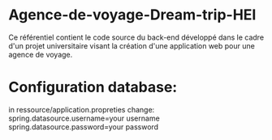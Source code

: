 # Agence-de-voyage-Dream-trip-HEI
Ce référentiel contient le code source du back-end développé dans le cadre d'un projet universitaire visant la création d'une application web pour une agence de voyage. 

# Configuration database:
in ressource/application.propreties change:
spring.datasource.username=your username
spring.datasource.password=your password
